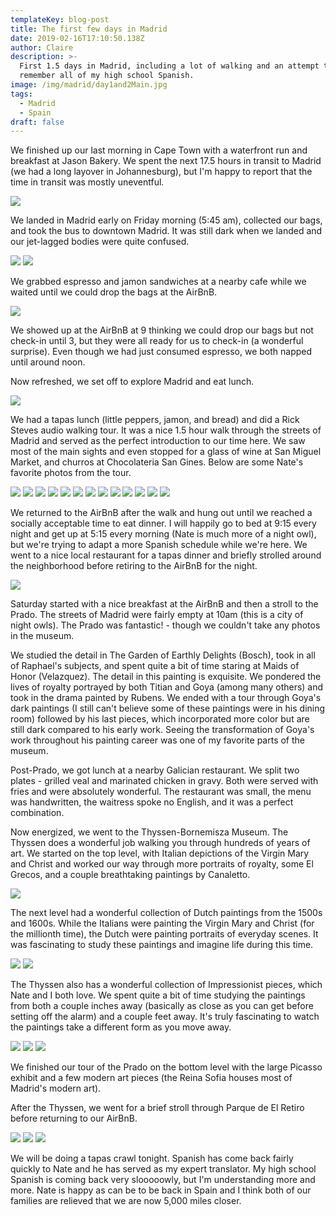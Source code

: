 ```yaml
---
templateKey: blog-post
title: The first few days in Madrid
date: 2019-02-16T17:10:50.138Z
author: Claire
description: >-
  First 1.5 days in Madrid, including a lot of walking and an attempt to
  remember all of my high school Spanish.
image: /img/madrid/day1and2Main.jpg
tags:
  - Madrid
  - Spain
draft: false
---
```

We finished up our last morning in Cape Town with a waterfront run and breakfast at Jason Bakery.  We spent the next 17.5 hours in transit to Madrid (we had a long layover in Johannesburg), but I'm happy to report that the time in transit was mostly uneventful. 

![](/img/2a54a939-239a-4479-88b8-66f2ac6b70de.jpeg)


We landed in Madrid early on Friday morning (5:45 am), collected our bags, and took the bus to downtown Madrid.  It was still dark when we landed and our jet-lagged bodies were quite confused.

![](/img/madrid/stillDark.jpg)
![](/img/madrid/stillDark2.jpg)

We grabbed espresso and jamon sandwiches at a nearby cafe while we waited until we could drop the bags at the AirBnB. 

![](/img/madrid/breakfastJamon.jpg)

We showed up at the AirBnB at 9 thinking we could drop our bags but not check-in until 3, but they were all ready for us to check-in (a wonderful surprise).  Even though we had just consumed espresso, we both napped until around noon.

Now refreshed, we set off to explore Madrid and eat lunch.

![](/img/madrid/lunchDay1.jpg)

We had a tapas lunch (little peppers, jamon, and bread) and did a Rick Steves audio walking tour.  It was a nice 1.5 hour walk through the streets of Madrid and served as the perfect introduction to our time here.  We saw most of the main sights and even stopped for a glass of wine at San Miguel Market, and churros at Chocolateria San Gines. Below are some Nate's favorite photos from the tour. 

![](/img/madrid/wakingTour2.jpg)
![](/img/madrid/walkingTour1.jpg)
![](/img/madrid/walkingTour10.jpg)
![](/img/madrid/walkingTour3.jpg)
![](/img/madrid/walkingTour4.jpg)
![](/img/madrid/walkingTour5.jpg)
![](/img/madrid/walkingTour6.5.jpg)
![](/img/madrid/walkingTour6.jpg)
![](/img/madrid/walkingTour7.jpg)
![](/img/madrid/walkingTour8.jpg)
![](/img/madrid/walkingTour9.5.jpg)
![](/img/madrid/walkingTour9.jpg)
![](/img/madrid/walkingTourChurros.jpg)

We returned to the AirBnB after the walk and hung out until we reached a socially acceptable time to eat dinner.  I will happily go to bed at 9:15 every night and get up at 5:15 every morning (Nate is much more of a night owl), but we're trying to adapt a more Spanish schedule while we're here.  We went to a nice local restaurant for a tapas dinner and briefly strolled around the neighborhood before retiring to the AirBnB for the night.

![](/img/madrid/dinnerNight1.jpg)


Saturday started with a nice breakfast at the AirBnB and then a stroll to the Prado.  The streets of Madrid were fairly empty at 10am (this is a city of night owls).  The Prado was fantastic! - though we couldn't take any photos in the museum. 

We studied the detail in The Garden of Earthly Delights (Bosch), took in all of Raphael's subjects, and spent quite a bit of time staring at Maids of Honor (Velazquez).  The detail in this painting is exquisite.  We pondered the lives of royalty portrayed by both Titian and Goya (among many others) and took in the drama painted by Rubens.  We ended with a tour through Goya's dark paintings (I still can't believe some of these paintings were in his dining room) followed by his last pieces, which incorporated more color but are still dark compared to his early work.  Seeing the transformation of Goya's work throughout his painting career was one of my favorite parts of the museum.

Post-Prado, we got lunch at a nearby Galician restaurant.  We split two plates - grilled veal and marinated chicken in gravy.  Both were served with fries and were absolutely wonderful.  The restaurant was small, the menu was handwritten, the waitress spoke no English, and it was a perfect combination.

Now energized, we went to the Thyssen-Bornemisza Museum.  The Thyssen does a wonderful job walking you through hundreds of years of art.  We started on the top level, with Italian depictions of the Virgin Mary and Christ and worked our way through more portraits of royalty, some El Grecos, and a couple breathtaking paintings by Canaletto.

![](/img/madrid/italianPaintingDay2.jpg)

The next level had a wonderful collection of Dutch paintings from the 1500s and 1600s.  While the Italians were painting the Virgin Mary and Christ (for the millionth time), the Dutch were painting portraits of everyday scenes.  It was fascinating to study these paintings and imagine life during this time.


![](/img/madrid/dutch2Day2.jpg)
![](/img/madrid/dutchDay2.jpg)

The Thyssen also has a wonderful collection of Impressionist pieces, which Nate and I both love.  We spent quite a bit of time studying the paintings from both a couple inches away (basically as close as you can get before setting off the alarm) and a couple feet away.  It's truly fascinating to watch the paintings take a different form as you move away.  

![](/img/madrid/impressionist.jpg)
![](/img/madrid/impressionist2.jpg)
![](/img/madrid/impressionist3.jpg)

We finished our tour of the Prado on the bottom level with the large Picasso exhibit and a few modern art pieces (the Reina Sofia houses most of Madrid's modern art).

After the Thyssen, we went for a brief stroll through Parque de El Retiro before returning to our AirBnB.  

![](/img/madrid/parque1.jpg)
![](/img/madrid/parkque2.jpg)
![](/img/madrid/parque3.jpg)

We will be doing a tapas crawl tonight.  Spanish has come back fairly quickly to Nate and he has served as my expert translator.  My high school Spanish is coming back very slooooowly, but I'm understanding more and more.  Nate is happy as can be to be back in Spain and I think both of our families are relieved that we are now 5,000 miles closer.
